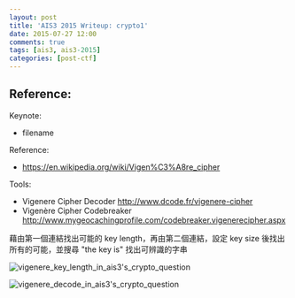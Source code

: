 ```yaml
---
layout: post
title: 'AIS3 2015 Writeup: crypto1'
date: 2015-07-27 12:00
comments: true
tags: [ais3, ais3-2015]
categories: [post-ctf]
---
```

## Reference:

Keynote:

- filename

Reference:

- https://en.wikipedia.org/wiki/Vigen%C3%A8re_cipher

Tools:

- Vigenere Cipher Decoder http://www.dcode.fr/vigenere-cipher
- Vigenère Cipher Codebreaker http://www.mygeocachingprofile.com/codebreaker.vigenerecipher.aspx

藉由第一個連結找出可能的 key length，再由第二個連結，設定 key size 後找出所有的可能，並搜尋 "the key is" 找出可辨識的字串

![vigenere_key_length_in_ais3's_crypto_question](http://i.imgur.com/IdI4AD1.png)

![vigenere_decode_in_ais3's_crypto_question](http://i.imgur.com/xhFbfMR.png)